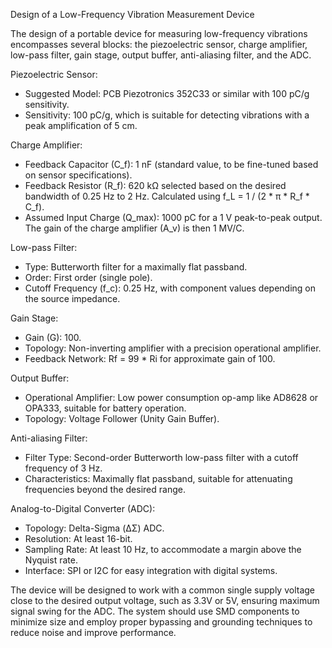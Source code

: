 Design of a Low-Frequency Vibration Measurement Device

The design of a portable device for measuring low-frequency vibrations encompasses several blocks: the piezoelectric sensor, charge amplifier, low-pass filter, gain stage, output buffer, anti-aliasing filter, and the ADC.

Piezoelectric Sensor:
- Suggested Model: PCB Piezotronics 352C33 or similar with 100 pC/g sensitivity.
- Sensitivity: 100 pC/g, which is suitable for detecting vibrations with a peak amplification of 5 cm.

Charge Amplifier:
- Feedback Capacitor (C_f): 1 nF (standard value, to be fine-tuned based on sensor specifications).
- Feedback Resistor (R_f): 620 kΩ selected based on the desired bandwidth of 0.25 Hz to 2 Hz. Calculated using f_L = 1 / (2 * π * R_f * C_f).
- Assumed Input Charge (Q_max): 1000 pC for a 1 V peak-to-peak output. The gain of the charge amplifier (A_v) is then 1 MV/C.

Low-pass Filter:
- Type: Butterworth filter for a maximally flat passband.
- Order: First order (single pole).
- Cutoff Frequency (f_c): 0.25 Hz, with component values depending on the source impedance.

Gain Stage:
- Gain (G): 100.
- Topology: Non-inverting amplifier with a precision operational amplifier.
- Feedback Network: Rf = 99 * Ri for approximate gain of 100.

Output Buffer:
- Operational Amplifier: Low power consumption op-amp like AD8628 or OPA333, suitable for battery operation.
- Topology: Voltage Follower (Unity Gain Buffer).

Anti-aliasing Filter:
- Filter Type: Second-order Butterworth low-pass filter with a cutoff frequency of 3 Hz.
- Characteristics: Maximally flat passband, suitable for attenuating frequencies beyond the desired range.

Analog-to-Digital Converter (ADC):
- Topology: Delta-Sigma (ΔΣ) ADC.
- Resolution: At least 16-bit.
- Sampling Rate: At least 10 Hz, to accommodate a margin above the Nyquist rate.
- Interface: SPI or I2C for easy integration with digital systems.

The device will be designed to work with a common single supply voltage close to the desired output voltage, such as 3.3V or 5V, ensuring maximum signal swing for the ADC. The system should use SMD components to minimize size and employ proper bypassing and grounding techniques to reduce noise and improve performance.